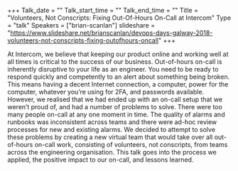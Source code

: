 +++
Talk_date = ""
Talk_start_time = ""
Talk_end_time = ""
Title = "Volunteers, Not Conscripts: Fixing Out-Of-Hours On-Call at Intercom"
Type = "talk"
Speakers = ["brian-scanlan"]
slideshare = "https://www.slideshare.net/brianscanlan/devops-days-galway-2018-volunteers-not-conscripts-fixing-outofhours-oncall"
+++

At Intercom, we believe that keeping our product online and working well at all times is critical to the success of our business. Out-of-hours on-call is inherently disruptive to your life as an engineer. You need to be ready to respond quickly and competently to an alert about something being broken. This means having a decent Internet connection, a computer, power for the computer, whatever you’re using for 2FA, and passwords available. However, we realised that we had ended up with an on-call setup that we weren’t proud of, and had a number of problems to solve. There were too many people on-call at any one moment in time. The quality of alarms and runbooks was inconsistent across teams and there were ad-hoc review processes for new and existing alarms. We decided to attempt to solve these problems by creating a new virtual team that would take over all out-of-hours on-call work, consisting of volunteers, not conscripts, from teams across the engineering organisation. This talk goes into the process we applied, the positive impact to our on-call, and lessons learned.
